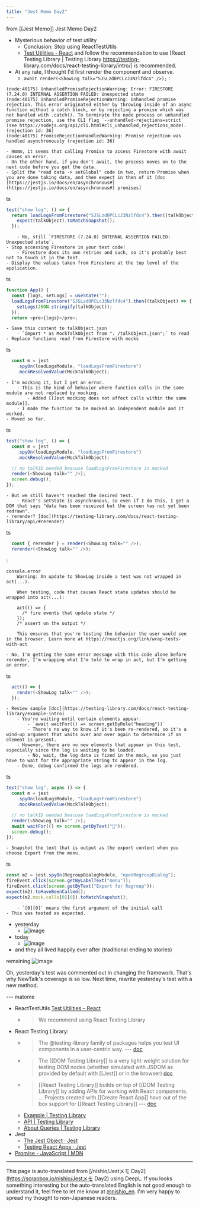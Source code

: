 ```yaml
---
title: "Jest Memo Day2"
---
```


from  [[Jest Memo]]
Jest Memo Day2
- Mysterious behavior of test utility
    - Conclusion: Stop using ReactTestUtils
    - [Test Utilities - React](https://ja.reactjs.org/docs/test-utils.html) and follow the recommendation to use [React Testing Library | Testing Library [https://testing-](https://testing-) library.com/docs/react-testing-library/intro/] is recommended.
- At any rate, I thought I'd first render the component and observe.
    - `await render(<ShowLog talk="SJSLzd0PCLcJ3Nzlfdc4" />);`
:

```
(node:40175) UnhandledPromiseRejectionWarning: Error: FIRESTORE (7.24.0) INTERNAL ASSERTION FAILED: Unexpected state
(node:40175) UnhandledPromiseRejectionWarning: Unhandled promise rejection. This error originated either by throwing inside of an async function without a catch block, or by rejecting a promise which was not handled with .catch(). To terminate the node process on unhandled promise rejection, use the CLI flag `--unhandled-rejections=strict` (see https://nodejs.org/api/cli.html#cli_unhandled_rejections_mode). (rejection id: 36)
(node:40175) PromiseRejectionHandledWarning: Promise rejection was handled asynchronously (rejection id: 36)
```

    - Hmmm, it seems that calling Promise to access Firestore with await causes an error.
    - On the other hand, if you don't await, the process moves on to the next code before you get the data.
    - Split the "read data -> setGlobal" code in two, return Promise when you are done taking data, and then expect in then of it [doc [https://jestjs.io/docs/en/asynchronous#](https://jestjs.io/docs/en/asynchronous#) promises]
ts

```typescript
test("show log", () => {
  return loadLogsFromFirestore("SJSLzd0PCLcJ3Nzlfdc4").then((talkObject) => {
    expect(talkObject).toMatchSnapshot();
  });
```

        - No, still `FIRESTORE (7.24.0) INTERNAL ASSERTION FAILED: Unexpected state`.
    - Stop accessing Firestore in your test code!
        - Firestore does its own retries and such, so it's probably best not to touch it in the test.
    - Display the values taken from Firestore at the top level of the application.
ts

```typescript
function App() {
  const [logs, setLogs] = useState("");
  loadLogsFromFirestore("SJSLzd0PCLcJ3Nzlfdc4").then((talkObject) => {
    setLogs(JSON.stringify(talkObject));
  });
  return <pre>{logs}</pre>;
```

    - Save this content to talkObject.json
        - `import * as MockTalkObject from ". /talkObject.json";` to read
    - Replace functions read from Firestore with mocks
ts

```typescript
  const m = jest
    .spyOn(loadLogsModule, "loadLogsFromFirestore")
    .mockResolvedValue(MockTalkObject);
```

    - I'm mocking it, but I get an error.
        - This is the kind of behavior where function calls in the same module are not replaced by mocking.
            - Added [[Jest mocking does not affect calls within the same module]].
        - I made the function to be mocked an independent module and it worked.
    - Moved so far.
ts

```typescript
test("show log", () => {
  const m = jest
    .spyOn(loadLogsModule, "loadLogsFromFirestore")
    .mockResolvedValue(MockTalkObject);

  // no talkID needed beacuse loadLogsFromFirestore is mocked
  render(<ShowLog talk="" />);
  screen.debug();
});
```

    - But we still haven't reached the desired test.
        - React's setState is asynchronous, so even if I do this, I get a DOM that says "data has been received but the screen has not yet been redrawn".
    - rerender? [doc](https://testing-library.com/docs/react-testing-library/api/#rerender)
ts

```typescript
  const { rerender } = render(<ShowLog talk="" />);
  rerender(<ShowLog talk="" />);
```

:

```
console.error
    Warning: An update to ShowLog inside a test was not wrapped in act(...).
    
    When testing, code that causes React state updates should be wrapped into act(...):
    
    act(() => {
      /* fire events that update state */
    });
    /* assert on the output */
    
    This ensures that you're testing the behavior the user would see in the browser. Learn more at https://reactjs.org/link/wrap-tests-with-act
```

    - No, I'm getting the same error message with this code alone before rerender, I'm wrapping what I'm told to wrap in act, but I'm getting an error.
ts

```typescript
  act(() => {
    render(<ShowLog talk="" />);
  });
```

    - Review sample [doc](https://testing-library.com/docs/react-testing-library/example-intro)
        - You're waiting until certain elements appear.
            - `await waitFor(() => screen.getByRole("heading"))`
            - There's no way to know if it's been re-rendered, so it's a wind-up argument that waits over and over again to determine if an element is present.
        - However, there are no new elements that appear in this test, especially since the log is waiting to be loaded.
            - No, wait, the log data is fixed in the mock, so you just have to wait for the appropriate string to appear in the log.
        - Done, debug confirmed the logs are rendered.
ts

```typescript
test("show log", async () => {
  const m = jest
    .spyOn(loadLogsModule, "loadLogsFromFirestore")
    .mockResolvedValue(MockTalkObject);

  // no talkID needed beacuse loadLogsFromFirestore is mocked
  render(<ShowLog talk="" />);
  await waitFor(() => screen.getByText("🙁"));
  screen.debug();
});
```

    - Snapshot the text that is output as the export content when you choose Export from the menu.
ts

```typescript
const m2 = jest.spyOn(RegroupDialogModule, "openRegroupDialog");
fireEvent.click(screen.getByLabelText("menu"));
fireEvent.click(screen.getByText("Export for Regroup"));
expect(m2).toHaveBeenCalled();
expect(m2.mock.calls[0][0]).toMatchSnapshot();
```

        - `[0][0]` means the first argument of the initial call
    - This was tested as expected.

- yesterday
    - ![image](https://gyazo.com/29e227d54e0659616f0efb73f7f60c1c/thumb/1000)
- today
    - ![image](https://gyazo.com/08401b0c38956da44c29a55d969cefa8/thumb/1000)
- and they all lived happily ever after (traditional ending to stories)

remaining
![image](https://gyazo.com/2e99067085ced9ee46727cb443ad1fb5/thumb/1000)

Oh, yesterday's test was commented out in changing the framework. That's why NewTalk's coverage is so low.
Next time, rewrite yesterday's test with a new method.

--- matome
- ReactTestUtils [Test Utilities – React](https://reactjs.org/docs/test-utils.html#act)
    - > We recommend using React Testing Library
- React Testing Library:
    - > The @testing-library family of packages helps you test UI components in a user-centric way.  --- [doc](https://testing-library.com/docs/)
    - > The [[DOM Testing Library]] is a very light-weight solution for testing DOM nodes (whether simulated with JSDOM as provided by default with [[Jest]] or in the browser) [doc](https://testing-library.com/docs/dom-testing-library/intro/)
    - > [[React Testing Library]] builds on top of [[DOM Testing Library]] by adding APIs for working with React components. ... Projects created with [[Create React App]] have out of the box support for [[React Testing Library]] --- [doc](https://testing-library.com/docs/react-testing-library/intro)
    - [Example | Testing Library](https://testing-library.com/docs/react-testing-library/example-intro/)
    - [API | Testing Library](https://testing-library.com/docs/react-testing-library/api/#queries)
    - [About Queries | Testing Library](https://testing-library.com/docs/queries/about/)
- Jest
    - [The Jest Object · Jest](https://jestjs.io/docs/ja/jest-object)
    - [Testing React Apps · Jest](https://jestjs.io/docs/en/tutorial-react)
- [Promise - JavaScript | MDN](https://developer.mozilla.org/en-US/docs/Web/JavaScript/Reference/Global_Objects/Promise)

---
This page is auto-translated from [/nishio/Jestメモ Day2](https://scrapbox.io/nishio/Jestメモ Day2) using DeepL. If you looks something interesting but the auto-translated English is not good enough to understand it, feel free to let me know at [@nishio_en](https://twitter.com/nishio_en). I'm very happy to spread my thought to non-Japanese readers.
